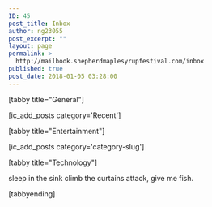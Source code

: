 ```yaml
---
ID: 45
post_title: Inbox
author: ng23055
post_excerpt: ""
layout: page
permalink: >
  http://mailbook.shepherdmaplesyrupfestival.com/inbox
published: true
post_date: 2018-01-05 03:28:00
---
```

[tabby title="General"]

[ic_add_posts category='Recent']

[tabby title="Entertainment"]

[ic_add_posts category='category-slug']

[tabby title="Technology"]

sleep in the sink climb the curtains attack, give me fish.

[tabbyending]
